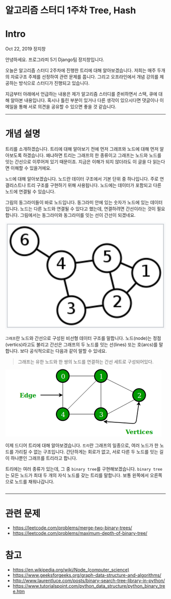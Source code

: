 # 알고리즘 스터디 1주차 Tree, Hash

# Intro

Oct 22, 2019 장지창

안녕하세요. 프로그라피 5기 Django팀 장지창입니다.

오늘은 알고리즘 스터디 2주차에 진행한 트리에 대해 알아보겠습니다. 저희는 매주 두개의 자료구조 주제를 선정하여 관련 문제를 풉니다. 그리고 오프라인에서 개념 강의를 제공하는 방식으로 스터디가 진행되고 있습니다.

지금부터 아래에서 언급하는 내용은 제가 알고리즘 스터디를 준비하면서 스택, 큐에 대해 알아본 내용입니다. 혹시나 틀린 부분이 있거나 다른 생각이 있으시다면 댓글이나 이메일을 통해 서로 의견을 공유할 수 있으면 좋을 것 같습니다.

---

# 개념 설명

트리를 소개하겠습니다. 트리에 대해 알아보기 전에 먼저 그래프와 노드에 대해 먼저 알아보도록 하겠습니다. 왜냐하면 트리는 그래프의 한 종류이고 그래프는 노드와 노드를 잇는 간선으로 이루어져 있기 때문이죠. 지금은 이해가 되지 않더라도 이 글을 다 읽는다면 이해할 수 있을거에요.

`노드`에 대해 알아보겠습니다. 노드란 데이터 구조에서 기본 단위 중 하나입니다. 주로 연결리스트나 트리 구조를 구현하기 위해 사용됩니다. 노드에는 데이터가 포함되고 다른 노드에 연결될 수 있습니다.

그림의 동그라미들이 바로 노드입니다. 동그라미 안에 있는 숫자가 노드에 있는 데이터입니다. 노드는 다른 노드와 연결될 수 있다고 했는데, 연결하려면 간선이라는 것이 필요합니다. 그림에서는 동그라미와 동그라미를 잇는 선이 간선이 되겠네요.

![node](node.png)

`그래프`란 노드와 간선으로 구성된 비선형 데이터 구조를 말합니다. 노드(node)는 정점(vertics)라고도 불리고 간선은 그래프의 두 노드를 잇는 선(lines) 또는 호(arcs)를 말합니다. 보다 공식적으로는 다음과 같이 말할 수 있네요.

> 그래프는 유한 노드와 한 쌍의 노드를 연결하는 간선 세트로 구성되어있다.

![graph](graph.png)

이제 드디어 트리에 대해 알아보겠습니다. `트리`란 그래프의 일종으로, 여러 노드가 한 노드를 가리킬 수 없는 구조입니다. 간단하게는 회로가 없고, 서로 다른 두 노드를 잇는 길이 하나뿐인 그래프를 트리라고 합니다.

트리에는 여러 종류가 있는데, 그 중 `binary tree`를 구현해보겠습니다. `binary tree`는 모든 노드가 최대 두 개의 자식 노드를 갖는 트리를 말합니다. 보통 왼쪽에서 오른쪽으로 노드를 채워나갑니다.

```python


```

---

# 관련 문제
- https://leetcode.com/problems/merge-two-binary-trees/
- https://leetcode.com/problems/maximum-depth-of-binary-tree/

# 참고
- https://en.wikipedia.org/wiki/Node_(computer_science)
- https://www.geeksforgeeks.org/graph-data-structure-and-algorithms/
- http://www.laurentluce.com/posts/binary-search-tree-library-in-python/
- https://www.tutorialspoint.com/python_data_structure/python_binary_tree.htm